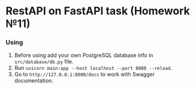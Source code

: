 # RestAPI on FastAPI task (Homework №11)

### Using
1. Before using add your own PostgreSQL database info in `src/database/db.py` file.
2. Run `uvicorn main:app --host localhost --port 8000 --reload`.
3. Go to `http://127.0.0.1:8000/docs` to work with Swagger documentation.